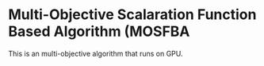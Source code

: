 # Multi-Objective Scalaration Function Based Algorithm (MOSFBA 

This is an multi-objective algorithm that runs on GPU.


